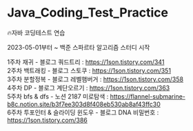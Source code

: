 # Java_Coding_Test_Practice
🔥자바 코딩테스트 연습

2023-05-01부터 ~ 백준 스파르타 알고리즘 스터디 시작 

1주차 재귀      - 블로그 쿼드트리 : https://1son.tistory.com/341  
2주차 백트래킹  - 블로그 스토쿠 : https://1son.tistory.com/351  
3주차 분할정복  - 블로그 레벨햄버거 : https://1son.tistory.com/358  
4주차 DP        - 블로그 계단오르기 : https://1son.tistory.com/363  
5주차 bfs & dfs - 노션 2187 미로탐색 : https://flannel-submarine-b8c.notion.site/b3f7ee303d8f408eb530ab8af43ffc30  
6주차 투포인터 & 슬라이딩 윈도우 - 블로그 DNA 비밀번호 : https://1son.tistory.com/386
